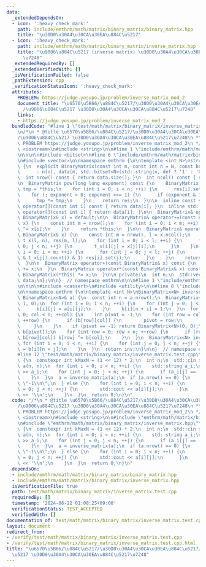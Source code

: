 ```yaml
---
data:
  _extendedDependsOn:
  - icon: ':heavy_check_mark:'
    path: include/emthrm/math/matrix/binary_matrix/binary_matrix.hpp
    title: "\u30D0\u30A4\u30CA\u30EA\u884C\u5217"
  - icon: ':heavy_check_mark:'
    path: include/emthrm/math/matrix/binary_matrix/inverse_matrix.hpp
    title: "\u9006\u884C\u5217 (inverse matrix) \u30D0\u30A4\u30CA\u30EA\u884C\u5217\
      \u7248"
  _extendedRequiredBy: []
  _extendedVerifiedWith: []
  _isVerificationFailed: false
  _pathExtension: cpp
  _verificationStatusIcon: ':heavy_check_mark:'
  attributes:
    PROBLEM: https://judge.yosupo.jp/problem/inverse_matrix_mod_2
    document_title: "\u6570\u5B66/\u884C\u5217/\u30D0\u30A4\u30CA\u30EA\u884C\u5217\
      /\u9006\u884C\u5217 \u30D0\u30A4\u30CA\u30EA\u884C\u5217\u7248"
    links:
    - https://judge.yosupo.jp/problem/inverse_matrix_mod_2
  bundledCode: "#line 1 \"test/math/matrix/binary_matrix/inverse_matrix.test.cpp\"\
    \n/*\n * @title \u6570\u5B66/\u884C\u5217/\u30D0\u30A4\u30CA\u30EA\u884C\u5217\
    /\u9006\u884C\u5217 \u30D0\u30A4\u30CA\u30EA\u884C\u5217\u7248\n *\n * verification-helper:\
    \ PROBLEM https://judge.yosupo.jp/problem/inverse_matrix_mod_2\n */\n\n#include\
    \ <iostream>\n#include <string>\n\n#line 1 \"include/emthrm/math/matrix/binary_matrix/binary_matrix.hpp\"\
    \n\n\n\n#include <bitset>\n#line 6 \"include/emthrm/math/matrix/binary_matrix/binary_matrix.hpp\"\
    \n#include <vector>\n\nnamespace emthrm {\n\ntemplate <int N>\nstruct BinaryMatrix\
    \ {\n  explicit BinaryMatrix(const int m, const int n = N, const bool def = false)\n\
    \      : n(n), data(m, std::bitset<N>(std::string(n, def ? '1' : '0'))) {}\n\n\
    \  int nrow() const { return data.size(); }\n  int ncol() const { return n; }\n\
    \n  BinaryMatrix pow(long long exponent) const {\n    BinaryMatrix res(n, n),\
    \ tmp = *this;\n    for (int i = 0; i < n; ++i) {\n      res[i].set(i);\n    }\n\
    \    for (; exponent > 0; exponent >>= 1) {\n      if (exponent & 1) res *= tmp;\n\
    \      tmp *= tmp;\n    }\n    return res;\n  }\n\n  inline const std::bitset<N>&\
    \ operator[](const int i) const { return data[i]; }\n  inline std::bitset<N>&\
    \ operator[](const int i) { return data[i]; }\n\n  BinaryMatrix& operator=(const\
    \ BinaryMatrix& x) = default;\n\n  BinaryMatrix& operator+=(const BinaryMatrix&\
    \ x) {\n    const int m = nrow();\n    for (int i = 0; i < m; ++i) {\n      data[i]\
    \ ^= x[i];\n    }\n    return *this;\n  }\n\n  BinaryMatrix& operator*=(const\
    \ BinaryMatrix& x) {\n    const int m = nrow(), l = x.ncol();\n    BinaryMatrix\
    \ t_x(l, n), res(m, l);\n    for (int i = 0; i < l; ++i) {\n      for (int j =\
    \ 0; j < n; ++j) {\n        t_x[i][j] = x[j][i];\n      }\n    }\n    for (int\
    \ i = 0; i < m; ++i) {\n      for (int j = 0; j < l; ++j) {\n        if ((data[i]\
    \ & t_x[j]).count() & 1) res[i].set(j);\n      }\n    }\n    return *this = res;\n\
    \  }\n\n  BinaryMatrix operator+(const BinaryMatrix& x) const {\n    return BinaryMatrix(*this)\
    \ += x;\n  }\n  BinaryMatrix operator*(const BinaryMatrix& x) const {\n    return\
    \ BinaryMatrix(*this) *= x;\n  }\n\n private:\n  int n;\n  std::vector<std::bitset<N>>\
    \ data;\n};\n\n}  // namespace emthrm\n\n\n#line 1 \"include/emthrm/math/matrix/binary_matrix/inverse_matrix.hpp\"\
    \n\n\n\n#include <cassert>\n#include <utility>\n\n#line 8 \"include/emthrm/math/matrix/binary_matrix/inverse_matrix.hpp\"\
    \n\nnamespace emthrm {\n\ntemplate <int N>\nBinaryMatrix<N> inverse_matrix(const\
    \ BinaryMatrix<N>& a) {\n  const int n = a.nrow();\n  BinaryMatrix<N> b(n, n <<\
    \ 1, 0);\n  for (int i = 0; i < n; ++i) {\n    for (int j = 0; j < n; ++j) {\n\
    \      b[i][j] = a[i][j];\n    }\n    b[i][n + i] = 1;\n  }\n  for (int col =\
    \ 0; col < n; ++col) {\n    int pivot = -1;\n    for (int row = col; row < n;\
    \ ++row) {\n      if (b[row][col]) {\n        pivot = row;\n        break;\n \
    \     }\n    }\n    if (pivot == -1) return BinaryMatrix<N>(0, 0);\n    std::swap(b[col],\
    \ b[pivot]);\n    for (int row = 0; row < n; ++row) {\n      if (row != col &&\
    \ b[row][col]) b[row] ^= b[col];\n    }\n  }\n  BinaryMatrix<N> inv(n, n);\n \
    \ for (int i = 0; i < n; ++i) {\n    for (int j = 0; j < n; ++j) {\n      inv[i][j]\
    \ = b[i][n + j];\n    }\n  }\n  return inv;\n}\n\n}  // namespace emthrm\n\n\n\
    #line 12 \"test/math/matrix/binary_matrix/inverse_matrix.test.cpp\"\n\nint main()\
    \ {\n  constexpr int kMaxN = (1 << 12) * 2;\n  int n;\n  std::cin >> n;\n  emthrm::BinaryMatrix<kMaxN>\
    \ a(n, n);\n  for (int i = 0; i < n; ++i) {\n    std::string a_i;\n    std::cin\
    \ >> a_i;\n    for (int j = 0; j < n; ++j) {\n      if (a_i[j] == '1') a[i].set(j);\n\
    \    }\n  }\n  a = inverse_matrix(a);\n  if (a.nrow() == 0) {\n    std::cout <<\
    \ \"-1\\n\";\n  } else {\n    for (int i = 0; i < n; ++i) {\n      for (int j\
    \ = 0; j < n; ++j) {\n        std::cout << a[i][j];\n      }\n      std::cout\
    \ << '\\n';\n    }\n  }\n  return 0;\n}\n"
  code: "/*\n * @title \u6570\u5B66/\u884C\u5217/\u30D0\u30A4\u30CA\u30EA\u884C\u5217\
    /\u9006\u884C\u5217 \u30D0\u30A4\u30CA\u30EA\u884C\u5217\u7248\n *\n * verification-helper:\
    \ PROBLEM https://judge.yosupo.jp/problem/inverse_matrix_mod_2\n */\n\n#include\
    \ <iostream>\n#include <string>\n\n#include \"emthrm/math/matrix/binary_matrix/binary_matrix.hpp\"\
    \n#include \"emthrm/math/matrix/binary_matrix/inverse_matrix.hpp\"\n\nint main()\
    \ {\n  constexpr int kMaxN = (1 << 12) * 2;\n  int n;\n  std::cin >> n;\n  emthrm::BinaryMatrix<kMaxN>\
    \ a(n, n);\n  for (int i = 0; i < n; ++i) {\n    std::string a_i;\n    std::cin\
    \ >> a_i;\n    for (int j = 0; j < n; ++j) {\n      if (a_i[j] == '1') a[i].set(j);\n\
    \    }\n  }\n  a = inverse_matrix(a);\n  if (a.nrow() == 0) {\n    std::cout <<\
    \ \"-1\\n\";\n  } else {\n    for (int i = 0; i < n; ++i) {\n      for (int j\
    \ = 0; j < n; ++j) {\n        std::cout << a[i][j];\n      }\n      std::cout\
    \ << '\\n';\n    }\n  }\n  return 0;\n}\n"
  dependsOn:
  - include/emthrm/math/matrix/binary_matrix/binary_matrix.hpp
  - include/emthrm/math/matrix/binary_matrix/inverse_matrix.hpp
  isVerificationFile: true
  path: test/math/matrix/binary_matrix/inverse_matrix.test.cpp
  requiredBy: []
  timestamp: '2024-06-22 01:08:25+09:00'
  verificationStatus: TEST_ACCEPTED
  verifiedWith: []
documentation_of: test/math/matrix/binary_matrix/inverse_matrix.test.cpp
layout: document
redirect_from:
- /verify/test/math/matrix/binary_matrix/inverse_matrix.test.cpp
- /verify/test/math/matrix/binary_matrix/inverse_matrix.test.cpp.html
title: "\u6570\u5B66/\u884C\u5217/\u30D0\u30A4\u30CA\u30EA\u884C\u5217/\u9006\u884C\
  \u5217 \u30D0\u30A4\u30CA\u30EA\u884C\u5217\u7248"
---
```

